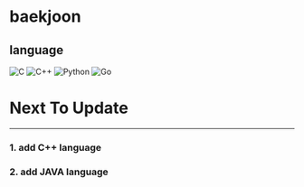 # baekjoon

## language
![C](https://img.shields.io/badge/-C-A8B9CC?logo=C&logoColor=white&style=flat)  ![C++](https://img.shields.io/badge/-C++-00599C?logo=C%2B%2B&logoColor=white&style=flat)   ![Python](https://img.shields.io/badge/-Python-3776AB?logo=Python&logoColor=white&style=flat)  ![Go](https://img.shields.io/badge/-Go-00ADD8?logo=Go&logoColor=white&style=flat)

# Next To Update
----
### 1. add C++ language
### 2. add JAVA language